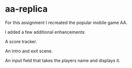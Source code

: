 # aa-replica
 For this assignment I recreated the popular mobile game AA.
 
 I added a few additional enhancements:

 A score tracker.
 
 An intro and exit scene. 
 
 An input field that takes the players name and displays it.
